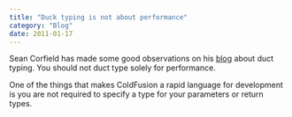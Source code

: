 ```yaml
---
title: "Duck typing is not about performance"
category: "Blog"
date: 2011-01-17
---
```



Sean Corfield has made some good observations on his [blog](http://corfield.org/blog/index.cfm/do/blog.entry/entry/Duck_Typing_is_not_about_Performance) about duct typing. You should not duct type solely for performance.

One of the things that makes ColdFusion a rapid language for development is you are not required to specify a type for your parameters or return types.